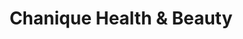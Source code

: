 ---
title: "Chanique Health & Beauty"
url: /port-elizabeth/chanique-health-and-beauty/
shop: beauty
---